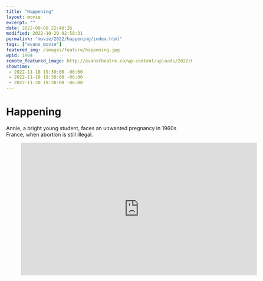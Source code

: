 ```yaml
---
title: "Happening"
layout: movie
excerpt: ""
date: 2022-09-08 22:40:26
modified: 2022-10-20 02:58:31
permalink: "movie/2022/happening/index.html"
tags: ["evans_movie"]
featured_img: /images/feature/happening.jpg
wpid: 1904
remote_featured_image: http://evanstheatre.ca/wp-content/uploads/2022/09/happening.jpg
showtime: 
 - 2022-11-18 19:30:00 -06:00
 - 2022-11-19 19:30:00 -06:00
 - 2022-11-20 19:30:00 -06:00
---
```


# Happening

Annie, a bright young student, faces an unwanted pregnancy in 1960s France, when abortion is still illegal.

<figure class="wp-block-embed is-type-video is-provider-youtube wp-block-embed-youtube wp-embed-aspect-16-9 wp-has-aspect-ratio"><div class="wp-block-embed__wrapper"><span class="embed-youtube" style="text-align:center; display: block;"><iframe allowfullscreen="true" class="youtube-player" height="360" loading="lazy" sandbox="allow-scripts allow-same-origin allow-popups allow-presentation" src="https://www.youtube.com/embed/HAQVYYqj3Ro?version=3&rel=1&showsearch=0&showinfo=1&iv_load_policy=1&fs=1&hl=en-US&autohide=2&wmode=transparent" style="border:0;" width="640"></iframe></span></div></figure>